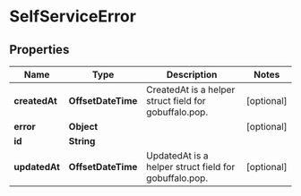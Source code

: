 

# SelfServiceError


## Properties

| Name | Type | Description | Notes |
|------------ | ------------- | ------------- | -------------|
|**createdAt** | **OffsetDateTime** | CreatedAt is a helper struct field for gobuffalo.pop. |  [optional] |
|**error** | **Object** |  |  [optional] |
|**id** | **String** |  |  |
|**updatedAt** | **OffsetDateTime** | UpdatedAt is a helper struct field for gobuffalo.pop. |  [optional] |



